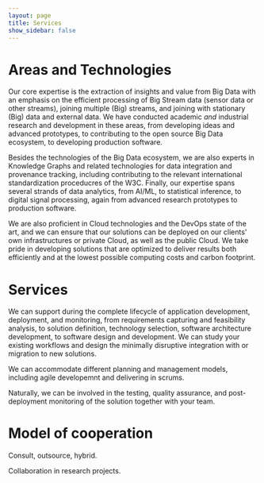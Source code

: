 ```yaml
---
layout: page
title: Services
show_sidebar: false
---
```



# Areas and Technologies

Our core expertise is the extraction of insights and value from Big
Data with an emphasis on the efficient processing of Big Stream data
(sensor data or other streams), joining multiple (Big) streams, and
joining with stationary (Big) data and external data. We have
conducted academic _and_ industrial research and development in these
areas, from developing ideas and advanced prototypes, to contributing
to the open source Big Data ecosystem, to developing production
software.

Besides the technologies of the Big Data ecosystem, we are also
experts in Knowledge Graphs and related technologies for data
integration and provenance tracking, including contributing to the
relevant international standardization proceducres of the W3C.
Finally, our expertise spans several strands of data analytics,
from AI/ML, to statistical inference, to digital signal processing,
again from advanced research prototypes to production software.

We are also proficient in Cloud technologies and the DevOps state of
the art, and we can ensure that our solutions can be deployed on our
clients' own infrastructures or private Cloud, as well as the public
Cloud. We take pride in developing solutions that are optimized to
deliver results both efficiently and at the lowest possible computing
costs and carbon footprint.


# Services

We can support during the complete lifecycle of application
development, deployment, and monitoring, from requirements capturing
and feasibility analysis, to solution definition, technology
selection, software architecture development, to software design and
development. We can study your existing workflows and design the
minimally disruptive integration with or migration to new solutions.

We can accommodate different planning and management models,
including agile developemnt and delivering in scrums.

Naturally, we can be involved in the testing, quality assurance, and
post-deployment monitoring of the solution together with your team.


# Model of cooperation

Consult, outsource, hybrid.

Collaboration in research projects.
